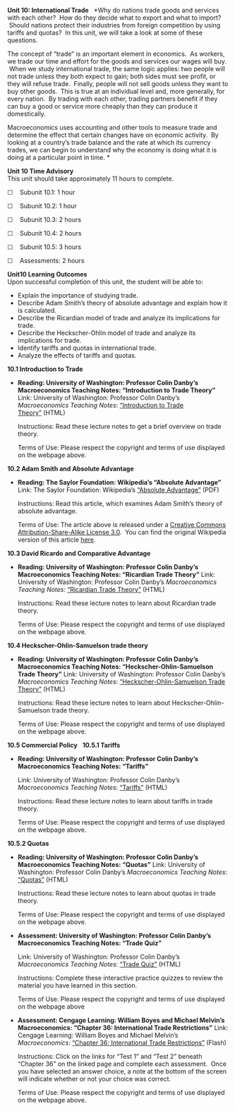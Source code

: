 **Unit 10: International Trade** <span id="10"></span> 
*Why do nations trade goods and services with each other?  How do they
decide what to export and what to import?  Should nations protect their
industries from foreign competition by using tariffs and quotas?  In
this unit, we will take a look at some of these questions.  
  
 The concept of “trade” is an important element in economics.  As
workers, we trade our time and effort for the goods and services our
wages will buy.  When we study international trade, the same logic
applies: two people will not trade unless they both expect to gain; both
sides must see profit, or they will refuse trade.  Finally, people will
not sell goods unless they want to buy other goods.  This is true at an
individual level and, more generally, for every nation.  By trading with
each other, trading partners benefit if they can buy a good or service
more cheaply than they can produce it domestically.  
  
 Macroeconomics uses accounting and other tools to measure trade and
determine the effect that certain changes have on economic activity.  By
looking at a country’s trade balance and the rate at which its currency
trades, we can begin to understand why the economy is doing what it is
doing at a particular point in time. *

**Unit 10 Time Advisory**  
This unit should take approximately 11 hours to complete.  
  
 ☐    Subunit 10.1: 1 hour  
  
 ☐    Subunit 10.2: 1 hour  
  
 ☐    Subunit 10.3: 2 hours  
  
 ☐    Subunit 10.4: 2 hours  
  
 ☐    Subunit 10.5: 3 hours  
  
 ☐    Assessments: 2 hours

**Unit10 Learning Outcomes**  
Upon successful completion of this unit, the student will be able to:
-   Explain the importance of studying trade.
-   Describe Adam Smith’s theory of absolute advantage and explain how
    it is calculated.
-   Describe the Ricardian model of trade and analyze its implications
    for trade.
-   Describe the Heckscher-Ohlin model of trade and analyze its
    implications for trade.
-   Identify tariffs and quotas in international trade.
-   Analyze the effects of tariffs and quotas.

**10.1 Introduction to Trade** <span id="10.1"></span> 
-   **Reading: University of Washington: Professor Colin Danby’s
    Macroeconomics Teaching Notes: “Introduction to Trade Theory”**
    Link: University of Washington: Professor Colin Danby’s
    *Macroeconomics Teaching Notes*: [“Introduction to Trade
    Theory”](http://faculty.washington.edu/danby/bls324/trade/tradintr.html) (HTML)  
      
     Instructions: Read these lecture notes to get a brief overview on
    trade theory.  
      
     Terms of Use: Please respect the copyright and terms of use
    displayed on the webpage above.

**10.2 Adam Smith and Absolute Advantage** <span id="10.2"></span> 
-   **Reading: The Saylor Foundation: Wikipedia’s “Absolute Advantage”**
    Link: The Saylor Foundation: Wikipedia’s [“Absolute
    Advantage”](http://www.saylor.org/site/wp-content/uploads/2012/07/Absolute-Advantage-Wikipedia.pdf) (PDF)  
      
     Instructions: Read this article, which examines Adam Smith’s theory
    of absolute advantage.  
      
     Terms of Use: The article above is released under a [Creative
    Commons Attribution-Share-Alike License
    3.0](http://creativecommons.org/licenses/by-sa/3.0/).  You can find
    the original Wikipedia version of this article
    [here](http://en.wikipedia.org/wiki/Absolute_advantage).

**10.3 David Ricardo and Comparative Advantage** <span
id="10.3"></span> 
-   **Reading: University of Washington: Professor Colin Danby’s
    Macroeconomics Teaching Notes: “Ricardian Trade Theory”**
    Link: University of Washington: Professor Colin Danby’s
    *Macroeconomics Teaching Notes*: [“Ricardian Trade
    Theory”](http://faculty.washington.edu/danby/bls324/trade/ricardo.html) (HTML)  
      
     Instructions: Read these lecture notes to learn about Ricardian
    trade theory.  
      
     Terms of Use: Please respect the copyright and terms of use
    displayed on the webpage above.

**10.4 Heckscher-Ohlin-Samuelson trade theory** <span id="10.4"></span> 
-   **Reading: University of Washington: Professor Colin Danby’s
    Macroeconomics Teaching Notes: “Heckscher-Ohlin-Samuelson Trade
    Theory”**
    Link: University of Washington: Professor Colin Danby’s
    *Macroeconomics Teaching Notes*: [“Heckscher-Ohlin-Samuelson Trade
    Theory”](http://faculty.washington.edu/danby/bls324/trade/hos.html) (HTML)  
      
     Instructions: Read these lecture notes to learn about
    Heckscher-Ohlin-Samuelson trade theory.  
      
     Terms of Use: Please respect the copyright and terms of use
    displayed on the webpage above.

**10.5 Commercial Policy** <span id="10.5"></span> 
**10.5.1 Tariffs** <span id="10.5.1"></span> 
-   **Reading: University of Washington: Professor Colin Danby’s
    Macroeconomics Teaching Notes: “Tariffs”**

    Link: University of Washington: Professor Colin Danby’s
    *Macroeconomics Teaching Notes*:
    [“Tariffs”](http://faculty.washington.edu/danby/bls324/trade/tariff.html) (HTML)  
      
     Instructions: Read these lecture notes to learn about tariffs in
    trade theory.  
      
     Terms of Use: Please respect the copyright and terms of use
    displayed on the webpage above.

**10.5.2 Quotas** <span id="10.5.2"></span> 
-   **Reading: University of Washington: Professor Colin Danby’s
    Macroeconomics Teaching Notes: “Quotas”**
    Link: University of Washington: Professor Colin Danby’s
    *Macroeconomics Teaching Notes*:
    [“Quotas”](http://faculty.washington.edu/danby/bls324/trade/quota.html) (HTML)  
      
     Instructions: Read these lecture notes to learn about quotas in
    trade theory.  
      
     Terms of Use: Please respect the copyright and terms of use
    displayed on the webpage above.

-   **Assessment: University of Washington: Professor Colin Danby’s
    Macroeconomics Teaching Notes: “Trade Quiz”**

    Link: University of Washington: Professor Colin Danby’s
    *Macroeconomics Teaching Notes*: [“Trade
    Quiz”](http://faculty.washington.edu/danby/bls324/quiz1.html) (HTML)  
      
     Instructions: Complete these interactive practice quizzes to review
    the material you have learned in this section.  
      
     Terms of Use: Please respect the copyright and terms of use
    displayed on the webpage above

-   **Assessment: Cengage Learning: William Boyes and Michael Melvin’s
    Macroeconomics: “Chapter 36: International Trade Restrictions”**
    Link: Cengage Learning: William Boyes and Michael Melvin’s
    *Macroeconomics*: [“Chapter 36: International Trade
    Restrictions”](http://college.cengage.com/economics/boyes/economics/6e/complete/students/test_prep/ace/index.html) (Flash)  
      
     Instructions: Click on the links for “Test 1” and “Test 2” beneath
    “Chapter 36” on the linked page and complete each assessment.  Once
    you have selected an answer choice, a note at the bottom of the
    screen will indicate whether or not your choice was correct.  
      
     Terms of Use: Please respect the copyright and terms of use
    displayed on the webpage above.


